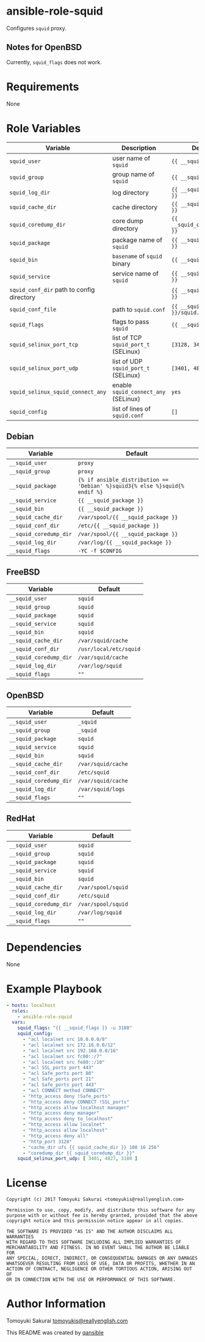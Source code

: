 # ansible-role-squid

Configures  `squid` proxy.

## Notes for OpenBSD

Currently, `squid_flags` does not work.

# Requirements

None

# Role Variables

| Variable | Description | Default |
|----------|-------------|---------|
| `squid_user` | user name of `squid` | `{{ __squid_user }}` |
| `squid_group` | group name of `squid` | `{{ __squid_group }}` |
| `squid_log_dir` | log directory | `{{ __squid_log_dir }}` |
| `squid_cache_dir` | cache directory | `{{ __squid_cache_dir }}` |
| `squid_coredump_dir` | core dump directory | `{{ __squid_coredump_dir }}` |
| `squid_package` | package name of `squid` | `{{ __squid_package }}` |
| `squid_bin` | `basename` of `squid` binary | `{{ __squid_bin }}` |
| `squid_service` | service name of `squid` | `{{ __squid_service }}` |
| `squid_conf_dir` path to config directory | | `{{ __squid_conf_dir }}` |
| `squid_conf_file` | path to `squid.conf` | `{{ __squid_conf_dir }}/squid.conf` |
| `squid_flags` | flags to pass `squid` | `{{ __squid_flags }}` |
| `squid_selinux_port_tcp` | list of TCP `squid_port_t` (SELinux) | `[3128, 3401, 4827]` |
| `squid_selinux_port_udp` | list of UDP `squid_port_t` (SELinux) | `[3401, 4827]` |
| `squid_selinux_squid_connect_any` | enable `squid_connect_any` (SELinux) | `yes` |
| `squid_config` | list of lines of `squid.conf` | `[]` |


## Debian

| Variable | Default |
|----------|---------|
| `__squid_user` | `proxy` |
| `__squid_group` | `proxy` |
| `__squid_package` | `{% if ansible_distribution == 'Debian' %}squid3{% else %}squid{% endif %}` |
| `__squid_service` | `{{ __squid_package }}` |
| `__squid_bin` | `{{ __squid_package }}` |
| `__squid_cache_dir` | `/var/spool/{{ __squid_package }}` |
| `__squid_conf_dir` | `/etc/{{ __squid_package }}` |
| `__squid_coredump_dir` | `/var/spool/{{ __squid_package }}` |
| `__squid_log_dir` | `/var/log/{{ __squid_package }}` |
| `__squid_flags` | `-YC -f $CONFIG` |

## FreeBSD

| Variable | Default |
|----------|---------|
| `__squid_user` | `squid` |
| `__squid_group` | `squid` |
| `__squid_package` | `squid` |
| `__squid_service` | `squid` |
| `__squid_bin` | `squid` |
| `__squid_cache_dir` | `/var/squid/cache` |
| `__squid_conf_dir` | `/usr/local/etc/squid` |
| `__squid_coredump_dir` | `/var/squid/cache` |
| `__squid_log_dir` | `/var/log/squid` |
| `__squid_flags` | `""` |

## OpenBSD

| Variable | Default |
|----------|---------|
| `__squid_user` | `_squid` |
| `__squid_group` | `_squid` |
| `__squid_package` | `squid` |
| `__squid_service` | `squid` |
| `__squid_bin` | `squid` |
| `__squid_cache_dir` | `/var/squid/cache` |
| `__squid_conf_dir` | `/etc/squid` |
| `__squid_coredump_dir` | `/var/squid/cache` |
| `__squid_log_dir` | `/var/squid/logs` |
| `__squid_flags` | `""` |

## RedHat

| Variable | Default |
|----------|---------|
| `__squid_user` | `squid` |
| `__squid_group` | `squid` |
| `__squid_package` | `squid` |
| `__squid_service` | `squid` |
| `__squid_bin` | `squid` |
| `__squid_cache_dir` | `/var/spool/squid` |
| `__squid_conf_dir` | `/etc/squid` |
| `__squid_coredump_dir` | `/var/spool/squid` |
| `__squid_log_dir` | `/var/log/squid` |
| `__squid_flags` | `""` |

# Dependencies

None

# Example Playbook

```yaml
- hosts: localhost
  roles:
    - ansible-role-squid
  vars:
    squid_flags: "{{ __squid_flags }} -u 3180"
    squid_config:
      - "acl localnet src 10.0.0.0/8"
      - "acl localnet src 172.16.0.0/12"
      - "acl localnet src 192.168.0.0/16"
      - "acl localnet src fc00::/7"
      - "acl localnet src fe80::/10"
      - "acl SSL_ports port 443"
      - "acl Safe_ports port 80"
      - "acl Safe_ports port 21"
      - "acl Safe_ports port 443"
      - "acl CONNECT method CONNECT"
      - "http_access deny !Safe_ports"
      - "http_access deny CONNECT !SSL_ports"
      - "http_access allow localhost manager"
      - "http_access deny manager"
      - "http_access deny to_localhost"
      - "http_access allow localnet"
      - "http_access allow localhost"
      - "http_access deny all"
      - "http_port 3128"
      - "cache_dir ufs {{ squid_cache_dir }} 100 16 256"
      - "coredump_dir {{ squid_coredump_dir }}"
    squid_selinux_port_udp: [ 3401, 4827, 3180 ]
```

# License

```
Copyright (c) 2017 Tomoyuki Sakurai <tomoyukis@reallyenglish.com>

Permission to use, copy, modify, and distribute this software for any
purpose with or without fee is hereby granted, provided that the above
copyright notice and this permission notice appear in all copies.

THE SOFTWARE IS PROVIDED "AS IS" AND THE AUTHOR DISCLAIMS ALL WARRANTIES
WITH REGARD TO THIS SOFTWARE INCLUDING ALL IMPLIED WARRANTIES OF
MERCHANTABILITY AND FITNESS. IN NO EVENT SHALL THE AUTHOR BE LIABLE FOR
ANY SPECIAL, DIRECT, INDIRECT, OR CONSEQUENTIAL DAMAGES OR ANY DAMAGES
WHATSOEVER RESULTING FROM LOSS OF USE, DATA OR PROFITS, WHETHER IN AN
ACTION OF CONTRACT, NEGLIGENCE OR OTHER TORTIOUS ACTION, ARISING OUT OF
OR IN CONNECTION WITH THE USE OR PERFORMANCE OF THIS SOFTWARE.
```

# Author Information

Tomoyuki Sakurai <tomoyukis@reallyenglish.com>

This README was created by [qansible](https://github.com/trombik/qansible)
